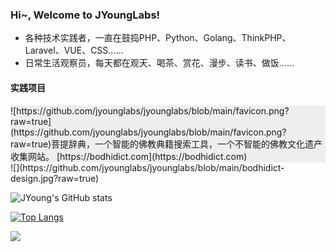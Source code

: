 ### Hi~, Welcome to JYoungLabs!

- 各种技术实践者，一直在鼓捣PHP、Python、Golang、ThinkPHP、Laravel、VUE、CSS……
- 日常生活观察员，每天都在观天、喝茶、赏花、漫步、读书、做饭……

#### 实践项目
<div style="background-color:#eeeeee;">
![https://github.com/jyounglabs/jyounglabs/blob/main/favicon.png?raw=true](https://github.com/jyounglabs/jyounglabs/blob/main/favicon.png?raw=true)菩提辞典，一个智能的佛教典籍搜索工具，一个不智能的佛教文化遗产收集网站。 [https://bodhidict.com](https://bodhidict.com)
</div>
![](https://github.com/jyounglabs/jyounglabs/blob/main/bodhidict-design.jpg?raw=true)



![JYoung's GitHub stats](https://github-readme-stats.vercel.app/api?username=jyounglabs&show_icons=true)

[![Top Langs](https://github-readme-stats.vercel.app/api/top-langs/?username=jyounglabs)](https://github.com/anuraghazra/github-readme-stats)

![](https://github.com/jyounglabs/jyounglabs/blob/main/bodhidict-about.jpg?raw=true)
